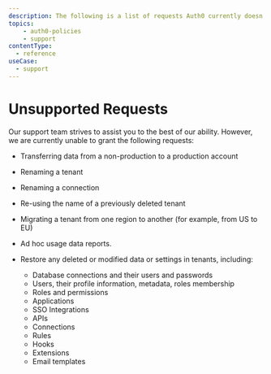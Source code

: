```yaml
---
description: The following is a list of requests Auth0 currently doesn't support.
topics:
    - auth0-policies
    - support
contentType:
  - reference
useCase:
  - support
---
```


# Unsupported Requests

Our support team strives to assist you to the best of our ability. However, we are currently unable to grant the following requests:

* Transferring data from a non-production to a production account

* Renaming a tenant

* Renaming a connection

* Re-using the name of a previously deleted tenant

* Migrating a tenant from one region to another (for example, from US to EU)

* Ad hoc usage data reports.

* Restore any deleted or modified data or settings in tenants, including:
  
  * Database connections and their users and passwords
  * Users, their profile information, metadata, roles membership
  * Roles and permissions
  * Applications
  * SSO Integrations
  * APIs
  * Connections
  * Rules
  * Hooks
  * Extensions
  * Email templates
